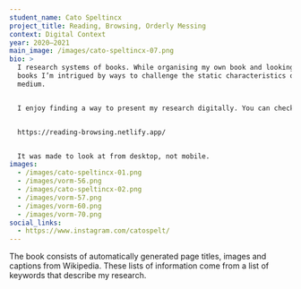 ```yaml
---
student_name: Cato Speltincx
project_title: Reading, Browsing, Orderly Messing
context: Digital Context
year: 2020—2021
main_image: /images/cato-speltincx-07.png
bio: >
  I research systems of books. While organising my own book and looking at other
  books I’m intrigued by ways to challenge the static characteristics of the
  medium.


  I enjoy finding a way to present my research digitally. You can check out my processfolio via the following link —>


  https://reading-browsing.netlify.app/


  It was made to look at from desktop, not mobile.
images:
  - /images/cato-speltincx-01.png
  - /images/vorm-56.png
  - /images/cato-speltincx-02.png
  - /images/vorm-57.png
  - /images/vorm-60.png
  - /images/vorm-70.png
social_links:
  - https://www.instagram.com/catospelt/
---
```

The book consists of automatically generated page titles, images and captions from Wikipedia. These lists of information come from a list of keywords that describe my research.